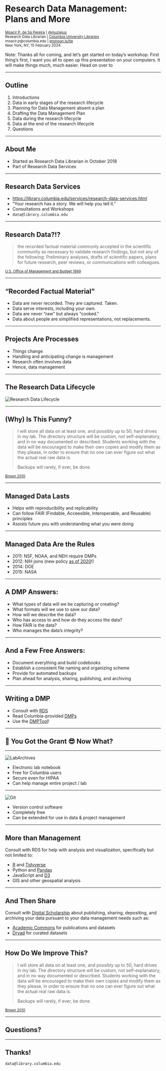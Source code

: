 # Research Data Management:<br/>Plans and More <!-- .element: class="r-fit-text" -->

<small>
<a href="http://moacir.com">Moacir P. de Sá Pereira</a> | <a href="http://twitter.com/muziejus">@muziejus</a><br />
Research Data Librarian | <a href="http://library.columbia.edu">Columbia University Libraries</a> <br />
moacir.p@columbia.edu | <a href="http://pronoun.is/he">pronoun.is/he</a><br />
New York, NY, 15 February 2024
</small>

Note: Thanks all for coming, and let’s get started on today’s workshop. First
thing’s first, I want you all to open up this presentation on your computers.
It will make things much, much easier. Head on over to 

---

## Outline

1. Introductions
2. Data in early stages of the research lifecycle
3. Planning for Data Management absent a plan
4. Drafting the Data Management Plan
5. Data during the research lifecycle
6. Data at the end of the research lifecycle
7. Questions

---

## About Me

* Started as Research Data Librarian in October 2018
* Part of Research Data Services

---

## Research Data Services

* https://library.columbia.edu/services/research-data-services.html
* “Your research has a story. We will help you tell it.”
* Consultations and Workshops
* `data@library.columbia.edu`

---

<!-- ## And You? -->
<!---->
<!-- * What’s your position in the university? -->
<!-- * What interests you about (research) data management? -->
<!---->
<!-- --- -->

## Research Data?!?

> the recorded factual material commonly accepted in the scientific community as necessary to validate research findings, but not any of the following: Preliminary analyses, drafts of scientific papers, plans for future research, peer reviews, or communications with colleagues.

<small>[U.S. Office of Management and Budget
1999](https://www.federalregister.gov/documents/1999/10/08/99-26264/omb-circular-a-110-uniform-administrative-requirements-for-grants-and-agreements-with-institutions)</small>

---

## “Recorded Factual Material” <!-- .element: class="r-fit-text" -->

* Data are never recorded. They are captured. Taken.
* Data serve interests, including your own.
* Data are never “raw” but always “cooked.” 
* Data about people are simplified representations, not replacements.

---


## Projects Are Processes

* Things change <!-- .element: class="fragment" -->
* Handling and anticipating change is management <!-- .element: class="fragment" -->
* Research often involves data <!-- .element: class="fragment" -->
* Hence, data management <!-- .element: class="fragment" -->

---

## The Research Data Lifecycle

![Research Data Lifecycle](https://i.imgur.com/HGroCEH.png)<!-- .element: class="w-1/2 mx-auto" -->

---

## (Why) Is This Funny?

<blockquote>
<p>I will store all data on at least one, and possibly up to 50, hard drives
in my lab. The directory structure will be custom, not self-explanatory, and
in no way documented or described. Students working with the data will be
encouraged to make their own copies and modify them as they please, in order
to ensure that no one can ever figure out what the actual real raw data
is.</p>

Backups will rarely, if ever, be done.
</blockquote>

<small>[Brown 2010](http://ivory.idyll.org/blog/data-management.html)</small>

---

## Managed Data Lasts

* Helps with reproducibility and replicability
* Can follow FAIR (Findable, Acceesible, Interoperable, and Reusable) principles
* Assists future you with understanding what you were doing

---

## Managed Data Are the Rules

* 2011: NSF, NOAA, and NEH require DMPs
* 2012: NIH joins (new policy [as of 2020](https://www.federalregister.gov/public-inspection/2020-23674/final-policy-for-data-management-and-sharing-and-supplemental-information)!)
* 2014: DOE
* 2015: NASA

---

## A DMP Answers:

* What types of data will we be capturing or creating? <!-- .element: class="fragment" -->
* What formats will we use to save our data? <!-- .element: class="fragment" -->
* How will we describe the data? <!-- .element: class="fragment" -->
* Who has access to and how do they access the data? <!-- .element: class="fragment" -->
* How FAIR is the data? <!-- .element: class="fragment" -->
* Who manages the data’s integrity? <!-- .element: class="fragment" -->

---

## And a Few Free Answers:

* Document everything and build codebooks
* Establish a consistent file naming and organizing scheme
* Provide for automated backups
* Plan ahead for analysis, sharing, publishing, and archiving

---

## Writing a DMP

* Consult with
  [RDS](https://library.columbia.edu/services/research-data-services.html)
* Read Columbia-provided [DMPs](https://research.columbia.edu/writing-data-management-plan)
* Use the [DMPTool](https://dmptool.org/)!

---

## 🎉 You Got the Grant 😎  Now What?

---

![LabArchives](https://i.imgur.com/66j8vxc.png)<!-- .element: class="w-1/2 mx-auto"-->

* Electronic lab notebook
* Free for Columbia users
* Secure even for HIPAA
* Can help manage entire project / lab

---

![Git](https://i.imgur.com/r7Bd7VP.png) <!-- .element: class="w-1/2 mx-auto"-->

* Version control software
* Completely free
* Can be extended for use in data & project management

---

## More than Management

Consult with RDS for help with analysis and visualization, specifically but
not limited to:

* [R](http://r-project.org) and [Tidyverse](https://tidyverse.org)
* Python and [Pandas](https://pandas.pydata.org/)
* JavaScript and [D3](http://d3js.org)
* GIS and other geospatial analysis

---

## And Then Share

Consult with [Digital
Scholarship](https://library.columbia.edu/services/digital-scholarship.html)
about publishing, sharing, depositing, and archiving your data pursuant to
your data management needs such as:

* [Academic Commons](https://academiccommons.columbia.edu/) for publications
  and datasets
* [Dryad](http://datadryad.org) for curated datasets

---

## How Do We Improve This? <!-- .element: class="r-fit-text" -->

<blockquote>
<p>I will store all data on at least one, and possibly up to 50, hard drives
in my lab. The directory structure will be custom, not self-explanatory, and
in no way documented or described. Students working with the data will be
encouraged to make their own copies and modify them as they please, in order
to ensure that no one can ever figure out what the actual real raw data
is.</p>

Backups will rarely, if ever, be done.
</blockquote>

<small>[Brown 2010](http://ivory.idyll.org/blog/data-management.html)</small>

---

## Questions?

---

## Thanks!

`data@library.columbia.edu`
